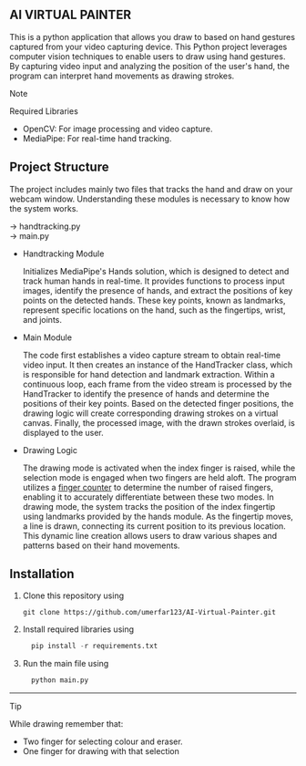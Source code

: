 ## AI VIRTUAL PAINTER

This is a python application that allows you draw to based on hand gestures captured from your video capturing device. This Python project leverages computer vision techniques to enable users to draw using hand gestures. By capturing video 
input and analyzing the position of the user's hand, the program can interpret hand movements as drawing strokes.

> [!NOTE]
> Required Libraries
> + OpenCV: For image processing and video capture.
> + MediaPipe: For real-time hand tracking.
  
## Project Structure

The project includes mainly two files that tracks the hand and draw on your webcam window. Understanding these modules is necessary to know how the system works.

-> handtracking.py  
-> main.py

  * Handtracking Module
    
    Initializes MediaPipe's Hands solution, which is designed to detect and track human hands in real-time. It provides functions to process input images, identify the presence of hands, and extract the positions of key points on the detected hands.
    These key points, known as landmarks, represent specific locations on the hand, such as the fingertips, wrist, and joints.

  * Main Module

    The code first establishes a video capture stream to obtain real-time video input. It then creates an instance of the HandTracker class, which is responsible for hand detection and landmark extraction. Within a continuous loop, each frame from the
    video stream is processed by the HandTracker to identify the presence of hands and determine the positions of their key points. Based on the detected finger positions, the drawing logic will create corresponding drawing strokes on a virtual canvas. Finally, the processed image, with the drawn strokes overlaid, is displayed to the user.

  * Drawing Logic

    The drawing mode is activated when the index finger is raised, while the selection mode is engaged when two fingers are held aloft. The program utilizes a [finger counter](https://github.com/umerfar123/um_Finger_Counter) to determine the number of raised fingers, enabling it to accurately differentiate
    between these two modes. In drawing mode, the system tracks the position of the index fingertip using landmarks provided by the hands module. As the fingertip moves, a line is drawn, connecting its current position to its previous location. This dynamic
    line creation allows users to draw various shapes and patterns based on their hand movements.

## Installation

1. Clone this repository using

   ```
   git clone https://github.com/umerfar123/AI-Virtual-Painter.git 
   ```

2. Install required libraries using

    ```python
      pip install -r requirements.txt
    ```
3. Run the main file using

    ```python
      python main.py
    ```
___

>[!TIP]
> While drawing remember that:
>   + Two finger for selecting colour and eraser.
>   + One finger for drawing with that selection
